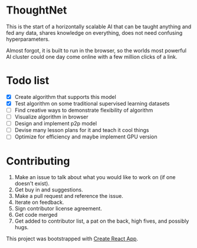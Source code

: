 # ThoughtNet

This is the start of a horizontally scalable AI that can be taught anything and fed any data, shares knowledge on everything, does not need confusing hyperparameters.

Almost forgot, it is built to run in the browser, so the worlds most powerful AI cluster could one day come online with a few million clicks of a link.

# Todo list

* [x] Create algorithm that supports this model
* [x] Test algorithm on some traditional supervised learning datasets
* [ ] Find creative ways to demonstrate flexibility of algorithm
* [ ] Visualize algorithm in browser
* [ ] Design and implement p2p model
* [ ] Devise many lesson plans for it and teach it cool things
* [ ] Optimize for efficiency and maybe implement GPU version

# Contributing

1. Make an issue to talk about what you would like to work on (if one doesn't exist).
2. Get buy in and suggestions.
3. Make a pull request and reference the issue.
4. Iterate on feedback.
5. Sign contributor license agreement.
6. Get code merged
7. Get added to contributor list, a pat on the back, high fives, and possibly hugs.
 
This project was bootstrapped with [Create React App](https://github.com/facebookincubator/create-react-app).
